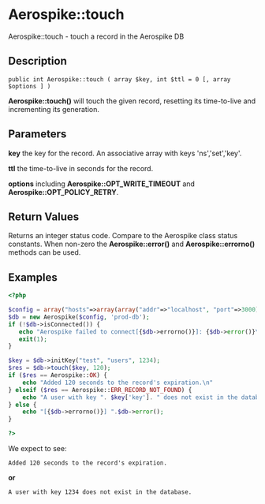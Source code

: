 
# Aerospike::touch

Aerospike::touch - touch a record in the Aerospike DB

## Description

```
public int Aerospike::touch ( array $key, int $ttl = 0 [, array $options ] )
```

**Aerospike::touch()** will touch the given record, resetting its time-to-live
and incrementing its generation.

## Parameters

**key** the key for the record. An associative array with keys 'ns','set','key'.

**ttl** the time-to-live in seconds for the record.

**options** including **Aerospike::OPT_WRITE_TIMEOUT** and **Aerospike::OPT_POLICY_RETRY**.

## Return Values

Returns an integer status code.  Compare to the Aerospike class status
constants.  When non-zero the **Aerospike::error()** and
**Aerospike::errorno()** methods can be used.

## Examples

```php
<?php

$config = array("hosts"=>array(array("addr"=>"localhost", "port"=>3000));
$db = new Aerospike($config, 'prod-db');
if (!$db->isConnected()) {
   echo "Aerospike failed to connect[{$db->errorno()}]: {$db->error()}\n";
   exit(1);
}

$key = $db->initKey("test", "users", 1234);
$res = $db->touch($key, 120);
if ($res == Aerospike::OK) {
    echo "Added 120 seconds to the record's expiration.\n"
} elseif ($res == Aerospike::ERR_RECORD_NOT_FOUND) {
    echo "A user with key ". $key['key']. " does not exist in the database\n";
} else {
    echo "[{$db->errorno()}] ".$db->error();
}

?>
```

We expect to see:

```
Added 120 seconds to the record's expiration.
```
**or**
```
A user with key 1234 does not exist in the database.
```

